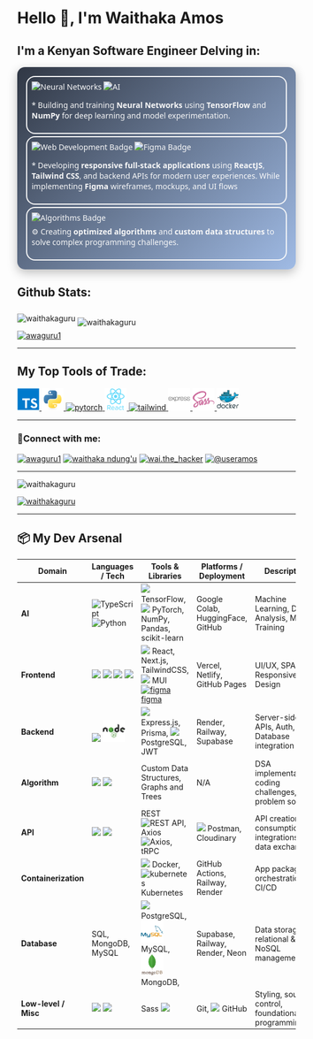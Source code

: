 <h1>Hello 👋, I'm Waithaka Amos</h1>
<h2>I'm a Kenyan Software Engineer Delving in:</h2>

<div align="left" style="
 background: linear-gradient(135deg, #303744ff, #a0bbe5ff);  padding: 1rem;
  border-radius: 14px;
  gap: .5rem;
  color: #f9f9f9;
  font-family: 'Segoe UI', sans-serif;
  box-shadow: 0 6px 18px rgba(0,0,0,0.25);
">
    <div style="border: 2px solid #f9f9f9; border-radius: 1rem;  padding:  .5rem">
        <img src="https://img.shields.io/badge/Neural%20Networks-Deep%20Learning-black?style=for-the-badge" alt="Neural Networks" />
        <img src="https://img.shields.io/badge/AI-Artificial%20Intelligence-black?style=for-the-badge" alt="AI" />
        <p> * Building and training <strong>Neural Networks</strong> using <strong>TensorFlow</strong> and <strong>NumPy</strong> for deep learning and model experimentation.</p>
    </div>
    <div style="
        border: 2px solid #f9f9f9; border-radius: 1rem; padding: .5rem; margin: .25rem 0
    ">
        <img src="https://img.shields.io/badge/Web_Dev-Full_Stack-4D96FF?style=for-the-badge" alt="Web Development Badge" />  <img src="https://img.shields.io/badge/Figma-F24E1E?style=for-the-badge&logo=figma&logoColor=white" alt="Figma Badge" />
        <p style="">
        * Developing <strong>responsive full-stack applications</strong> using <strong>ReactJS</strong>, <strong>Tailwind CSS</strong>, and backend APIs for modern user experiences. While implementing <strong>Figma</strong>  wireframes, mockups, and UI flows</p>
    </div>
    <div style="border: 2px solid #f9f9f9; border-radius: 1rem; padding: .5rem">
        <img src="https://img.shields.io/badge/Algorithms-Data_Structures-blue?style=for-the-badge" alt="Algorithms Badge" />
        <p style="margin-top: 6px;">⚙️ Creating <strong>optimized algorithms</strong> and <strong>custom data structures</strong> to solve complex programming challenges.</p>
    </div>
</div>

## Github Stats: 

<div style="display: flex;" >
    <div style="display: flex; flex-direction: column">
        <p style="margin-top: .5rem"><img align="left" src="https://github-readme-stats.vercel.app/api/top-langs?username=waithakaguru&show_icons=true&locale=en&layout=compact" alt="waithakaguru" />
        </p>
        <span align="left"> <a href="https://twitter.com/awaguru1" target="blank"><img src="https://img.shields.io/twitter/follow/awaguru1?logo=twitter&style=for-the-badge" alt="awaguru1" /></a> </span>
    </div>
    <p>&nbsp;<img align="center" src="https://github-readme-stats.vercel.app/api?username=waithakaguru&show_icons=true&locale=en" alt="waithakaguru" /></p>
</div>

---

## My Top Tools of Trade:
<p align="left">
<a href="https://www.typescriptlang.org/" target="_blank" rel="noreferrer">
    <img src="https://raw.githubusercontent.com/devicons/devicon/master/icons/typescript/typescript-original.svg" alt="typescript" width="40" height="40"> 
</a>
 <a href="https://www.python.org" target="_blank" rel="noreferrer"> <img src="https://raw.githubusercontent.com/devicons/devicon/master/icons/python/python-original.svg" alt="python" width="40" height="40"/> </a> 
<a href="https://pytorch.org/" target="_blank" rel="noreferrer"> <img src="https://www.vectorlogo.zone/logos/pytorch/pytorch-icon.svg" alt="pytorch" width="40" height="40"/> </a> 
<a href="https://reactjs.org/" target="_blank" rel="noreferrer"> <img src="https://raw.githubusercontent.com/devicons/devicon/master/icons/react/react-original-wordmark.svg" alt="react" width="40" height="40"/> </a> 
<a href="https://tailwindcss.com/" target="_blank" rel="noreferrer"> <img src="https://www.vectorlogo.zone/logos/tailwindcss/tailwindcss-icon.svg" alt="tailwind" width="40" height="40"/> </a>
<a href="https://expressjs.com" target="_blank" rel="noreferrer"> <img src="https://raw.githubusercontent.com/devicons/devicon/master/icons/express/express-original-wordmark.svg" alt="express" width="40" height="40"/> </a> 
<a href="https://sass-lang.com" target="_blank" rel="noreferrer"> <img src="https://raw.githubusercontent.com/devicons/devicon/master/icons/sass/sass-original.svg" alt="sass" width="40" height="40"/> </a>  
<a href="https://www.docker.com/" target="_blank" rel="noreferrer"> <img src="https://raw.githubusercontent.com/devicons/devicon/master/icons/docker/docker-original-wordmark.svg" alt="docker" width="40" height="40"/> </a>  
</p>

---

<h3 align="left">🔗Connect with me:</h3>
<p align="left">
<a href="https://twitter.com/awaguru1" target="blank"><img align="center" src="https://raw.githubusercontent.com/rahuldkjain/github-profile-readme-generator/master/src/images/icons/Social/twitter.svg" alt="awaguru1" height="30" width="40" /></a>
<a href="https://linkedin.com/in/waithaka ndung'u" target="blank"><img align="center" src="https://raw.githubusercontent.com/rahuldkjain/github-profile-readme-generator/master/src/images/icons/Social/linked-in-alt.svg" alt="waithaka ndung'u" height="30" width="40" /></a>
<a href="https://instagram.com/wai.the_hacker" target="blank"><img align="center" src="https://raw.githubusercontent.com/rahuldkjain/github-profile-readme-generator/master/src/images/icons/Social/instagram.svg" alt="wai.the_hacker" height="30" width="40" /></a>
<a href="https://medium.com/@useramos" target="blank"><img align="center" src="https://raw.githubusercontent.com/rahuldkjain/github-profile-readme-generator/master/src/images/icons/Social/medium.svg" alt="@useramos" height="30" width="40" /></a>

---
<p align="left"> <img src="https://komarev.com/ghpvc/?username=waithakaguru&label=Profile%20views&color=0e75b6&style=flat" alt="waithakaguru" /> </p>

<p align="left"> <a href="https://github.com/ryo-ma/github-profile-trophy"><img src="https://github-profile-trophy.vercel.app/?username=waithakaguru" alt="waithakaguru" /></a> </p>

---
<h2>📦 My Dev Arsenal</h2>

<table>
  <thead>
    <tr>
      <th>Domain</th>
      <th>Languages / Tech</th>
      <th>Tools & Libraries</th>
      <th>Platforms / Deployment</th>
      <th>Description</th>
    </tr>
  </thead>
  <tbody>
    <tr>
      <td><strong>AI</strong></td>
      <td>
        <img src="https://cdn.jsdelivr.net/gh/devicons/devicon/icons/typescript/typescript-original.svg" width="20" title="TypeScript"/>
        <img src="https://cdn.jsdelivr.net/gh/devicons/devicon/icons/python/python-original.svg" width="20" title="Python"/>
      </td>
      <td>
        <img src="https://cdn.jsdelivr.net/gh/devicons/devicon/icons/tensorflow/tensorflow-original.svg" width="20"/> TensorFlow,
        <img src="https://cdn.jsdelivr.net/gh/devicons/devicon/icons/pytorch/pytorch-original.svg" width="20"/> PyTorch,
        NumPy, Pandas, scikit-learn
      </td>
      <td>Google Colab, HuggingFace, GitHub</td>
      <td>Machine Learning, Data Analysis, Model Training</td>
    </tr>
    <tr>
      <td><strong>Frontend</strong></td>
      <td>
        <img src="https://cdn.jsdelivr.net/gh/devicons/devicon/icons/typescript/typescript-original.svg" width="20"/>
        <img src="https://cdn.jsdelivr.net/gh/devicons/devicon/icons/javascript/javascript-original.svg" width="20"/>
        <img src="https://cdn.jsdelivr.net/gh/devicons/devicon/icons/html5/html5-original.svg" width="20"/>
        <img src="https://cdn.jsdelivr.net/gh/devicons/devicon/icons/css3/css3-original.svg" width="20"/>
      </td>
      <td>
        <img src="https://cdn.jsdelivr.net/gh/devicons/devicon/icons/react/react-original.svg" width="20"/> React,
        Next.js,
        TailwindCSS,
        <img src="https://cdn.jsdelivr.net/gh/devicons/devicon/icons/materialui/materialui-original.svg" width="20"/> MUI
        <a href="https://www.figma.com/" target="_blank" rel="noreferrer"> <img src="https://www.vectorlogo.zone/logos/figma/figma-icon.svg" alt="figma" width="40" height="40"/> figma</a>
      </td>
      <td>Vercel, Netlify, GitHub Pages</td>
      <td>UI/UX, SPAs, Responsive Design</td>
    </tr>
    <tr>
      <td><strong>Backend</strong></td>
      <td>
        <img src="https://cdn.jsdelivr.net/gh/devicons/devicon/icons/typescript/typescript-original.svg" width="20"/>
        <img src="https://raw.githubusercontent.com/devicons/devicon/master/icons/nodejs/nodejs-original-wordmark.svg" width="40" />
      </td>
      <td>
        <img src="https://cdn.jsdelivr.net/gh/devicons/devicon/icons/express/express-original.svg" width="20"/> Express.js,
        Prisma,
        <img src="https://cdn.jsdelivr.net/gh/devicons/devicon/icons/postgresql/postgresql-original.svg" width="20"/> PostgreSQL,
        JWT
      </td>
      <td>Render, Railway, Supabase</td>
      <td>Server-side APIs, Auth, Database integration</td>
    </tr>
    <tr>
      <td><strong>Algorithm</strong></td>
      <td>
        <img src="https://cdn.jsdelivr.net/gh/devicons/devicon/icons/typescript/typescript-original.svg" width="20"/>
        <img src="https://cdn.jsdelivr.net/gh/devicons/devicon/icons/python/python-original.svg" width="20"/>
      </td>
      <td>Custom Data Structures, Graphs and Trees</td>
      <td>N/A</td>
      <td>DSA implementations, coding challenges, problem solving</td>
    </tr>
    <tr>
      <td><strong>API</strong></td>
      <td>
        <img src="https://cdn.jsdelivr.net/gh/devicons/devicon/icons/typescript/typescript-original.svg" width="20"/>
        <img src="https://cdn.jsdelivr.net/gh/devicons/devicon/icons/javascript/javascript-original.svg" width="20"/>
      </td>
      <td>
        REST <img src="https://img.icons8.com/ios-filled/20/000000/api.png" title="REST API"/>,
        Axios <img src="https://img.icons8.com/ios/20/axios.png" title="Axios"/>,
        tRPC
      </td>
      <td>
        <img src="https://cdn.jsdelivr.net/gh/devicons/devicon/icons/postman/postman-original.svg" width="20"/> Postman,
        Cloudinary
      </td>
      <td>API creation & consumption, integrations, data exchange</td>
    </tr>
    <tr>
      <td><strong>Containerization</strong></td>
      <td></td>
      <td>
        <img src="https://cdn.jsdelivr.net/gh/devicons/devicon/icons/docker/docker-original.svg" width="20"/> Docker,
       <img src="https://www.vectorlogo.zone/logos/kubernetes/kubernetes-icon.svg" alt="kubernetes" width="40" height="40"/> Kubernetes
      </td>
      <td>GitHub Actions, Railway, Render</td>
      <td>App packaging, orchestration, CI/CD</td>
    </tr>
    <tr>
      <td><strong>Database</strong></td>
      <td>SQL, MongoDB, MySQL</td>
      <td>
        <img src="https://cdn.jsdelivr.net/gh/devicons/devicon/icons/postgresql/postgresql-original.svg" width="20"/> PostgreSQL,
       <img src="https://raw.githubusercontent.com/devicons/devicon/master/icons/mysql/mysql-original-wordmark.svg" width="40" />MySQL, 
       <img src="https://raw.githubusercontent.com/devicons/devicon/master/icons/mongodb/mongodb-original-wordmark.svg" width="40" /> MongoDB,
      </td>
      <td>Supabase, Railway, Render, Neon</td>
      <td>Data storage, relational & NoSQL management</td>
    </tr>
    <tr>
      <td><strong>Low-level / Misc</strong></td>
      <td>
        <img src="https://cdn.jsdelivr.net/gh/devicons/devicon/icons/c/c-original.svg" width="20"/>
        <img src="https://cdn.jsdelivr.net/gh/devicons/devicon/icons/cplusplus/cplusplus-original.svg" width="20"/>
      </td>
      <td>
        Sass <img src="https://cdn.jsdelivr.net/gh/devicons/devicon/icons/sass/sass-original.svg" width="20"/>
      </td>
      <td>
        Git, 
        <img src="https://cdn.jsdelivr.net/gh/devicons/devicon/icons/git/git-original.svg" width="20"/> GitHub
      </td>
      <td>Styling, source control, foundational programming</td>
    </tr>
  </tbody>
</table>


